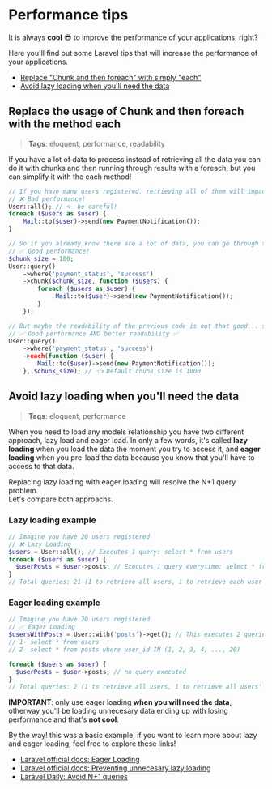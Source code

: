# Performance tips
It is always **cool** 😎 to improve the performance of your applications, right?  

Here you'll find out some Laravel tips that will increase the performance of your applications.  

- [Replace "Chunk and then foreach" with simply "each"](#replace-the-usage-of-chunk-and-then-foreach-with-the-method-each)
- [Avoid lazy loading when you'll need the data](#avoid-lazy-loading-when-youll-need-the-data)

## Replace the usage of Chunk and then foreach with the method each
> **Tags**: eloquent, performance, readability

If you have a lot of data to process instead of retrieving all the data you can do it with chunks and then running through results with a foreach, but you can simplify it with the each method!
```php
// If you have many users registered, retrieving all of them will impact your application so much
// ❌ Bad performance!
User::all(); // <- be careful!
foreach ($users as $user) {
    Mail::to($user)->send(new PaymentNotification());
}

// So if you already know there are a lot of data, you can go through them in chunks!
// ✅ Good performance!
$chunk_size = 100;
User::query()
    ->where('payment_status', 'success')
    ->chunk($chunk_size, function ($users) {
        foreach ($users as $user) {
             Mail::to($user)->send(new PaymentNotification());
        }
    });

// But maybe the readability of the previous code is not that good... so here's another way!
// ✅ Good performance AND better readability ✅
User::query()
    ->where('payment_status', 'success')
    ->each(function ($user) {
        Mail::to($user)->send(new PaymentNotification());
    }, $chunk_size); // 👈 Default chunk size is 1000
```


## Avoid lazy loading when you'll need the data
> **Tags**: eloquent, performance  

When you need to load any models relationship you have two different approach, lazy load and eager load. 
In only a few words, it's called **lazy loading** when you load the data the moment you try to access it, and **eager loading** when you pre-load the data because you know that you'll have to access to that data.  

Replacing lazy loading with eager loading will resolve the N+1 query problem.  
Let's compare both approachs.

### Lazy loading example
```php
// Imagine you have 20 users registered
// ❌ Lazy Loading
$users = User::all(); // Executes 1 query: select * from users
foreach ($users as $user) {
  $userPosts = $user->posts; // Executes 1 query everytime: select * from posts where user_id = ?
}
// Total queries: 21 (1 to retrieve all users, 1 to retrieve each user's posts)
```

### Eager loading example
```php
// Imagine you have 20 users registered
// ✅ Eager Loading
$usersWithPosts = User::with('posts')->get(); // This executes 2 queries
// 1- select * from users
// 2- select * from posts where user_id IN (1, 2, 3, 4, ..., 20)

foreach ($users as $user) {
  $userPosts = $user->posts; // no query executed
}
// Total queries: 2 (1 to retrieve all users, 1 to retrieve all users' posts)
```

**IMPORTANT**: only use eager loading **when you will need the data**, otherway you'll be loading unnecesary data ending up with losing performance and that's **not cool**.  

By the way! this was a basic example, if you want to learn more about lazy and eager loading, feel free to explore these links!  
- [Laravel official docs: Eager Loading](https://laravel.com/docs/9.x/eloquent-relationships#eager-loading)
- [Laravel official docs: Preventing unnecesary lazy loading](https://laravel.com/docs/9.x/eloquent-relationships#preventing-lazy-loading)
- [Laravel Daily: Avoid N+1 queries](https://www.youtube.com/watch?v=bLWYbyKcfYI&ab_channel=LaravelDaily)
